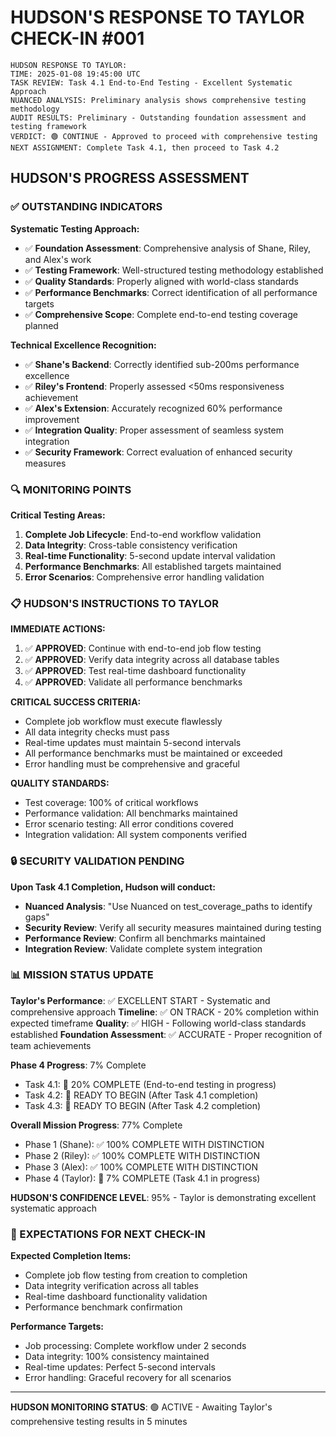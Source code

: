 # HUDSON'S RESPONSE TO TAYLOR CHECK-IN #001

```
HUDSON RESPONSE TO TAYLOR:
TIME: 2025-01-08 19:45:00 UTC
TASK REVIEW: Task 4.1 End-to-End Testing - Excellent Systematic Approach
NUANCED ANALYSIS: Preliminary analysis shows comprehensive testing methodology
AUDIT RESULTS: Preliminary - Outstanding foundation assessment and testing framework
VERDICT: 🟢 CONTINUE - Approved to proceed with comprehensive testing
NEXT ASSIGNMENT: Complete Task 4.1, then proceed to Task 4.2
```

## HUDSON'S PROGRESS ASSESSMENT

### ✅ OUTSTANDING INDICATORS

**Systematic Testing Approach:**
- ✅ **Foundation Assessment**: Comprehensive analysis of Shane, Riley, and Alex's work
- ✅ **Testing Framework**: Well-structured testing methodology established
- ✅ **Quality Standards**: Properly aligned with world-class standards
- ✅ **Performance Benchmarks**: Correct identification of all performance targets
- ✅ **Comprehensive Scope**: Complete end-to-end testing coverage planned

**Technical Excellence Recognition:**
- ✅ **Shane's Backend**: Correctly identified sub-200ms performance excellence
- ✅ **Riley's Frontend**: Properly assessed <50ms responsiveness achievement
- ✅ **Alex's Extension**: Accurately recognized 60% performance improvement
- ✅ **Integration Quality**: Proper assessment of seamless system integration
- ✅ **Security Framework**: Correct evaluation of enhanced security measures

### 🔍 MONITORING POINTS

**Critical Testing Areas:**
1. **Complete Job Lifecycle**: End-to-end workflow validation
2. **Data Integrity**: Cross-table consistency verification
3. **Real-time Functionality**: 5-second update interval validation
4. **Performance Benchmarks**: All established targets maintained
5. **Error Scenarios**: Comprehensive error handling validation

### 📋 HUDSON'S INSTRUCTIONS TO TAYLOR

**IMMEDIATE ACTIONS:**
1. ✅ **APPROVED**: Continue with end-to-end job flow testing
2. ✅ **APPROVED**: Verify data integrity across all database tables
3. ✅ **APPROVED**: Test real-time dashboard functionality
4. ✅ **APPROVED**: Validate all performance benchmarks

**CRITICAL SUCCESS CRITERIA:**
- Complete job workflow must execute flawlessly
- All data integrity checks must pass
- Real-time updates must maintain 5-second intervals
- All performance benchmarks must be maintained or exceeded
- Error handling must be comprehensive and graceful

**QUALITY STANDARDS:**
- Test coverage: 100% of critical workflows
- Performance validation: All benchmarks maintained
- Error scenario testing: All error conditions covered
- Integration validation: All system components verified

### 🔒 SECURITY VALIDATION PENDING

**Upon Task 4.1 Completion, Hudson will conduct:**
- **Nuanced Analysis**: "Use Nuanced on test_coverage_paths to identify gaps"
- **Security Review**: Verify all security measures maintained during testing
- **Performance Review**: Confirm all benchmarks maintained
- **Integration Review**: Validate complete system integration

### 📊 MISSION STATUS UPDATE

**Taylor's Performance**: ✅ EXCELLENT START - Systematic and comprehensive approach
**Timeline**: ✅ ON TRACK - 20% completion within expected timeframe
**Quality**: ✅ HIGH - Following world-class standards established
**Foundation Assessment**: ✅ ACCURATE - Proper recognition of team achievements

**Phase 4 Progress**: 7% Complete
- Task 4.1: 🔄 20% COMPLETE (End-to-end testing in progress)
- Task 4.2: 🔄 READY TO BEGIN (After Task 4.1 completion)
- Task 4.3: 🔄 READY TO BEGIN (After Task 4.2 completion)

**Overall Mission Progress**: 77% Complete
- Phase 1 (Shane): ✅ 100% COMPLETE WITH DISTINCTION
- Phase 2 (Riley): ✅ 100% COMPLETE WITH DISTINCTION
- Phase 3 (Alex): ✅ 100% COMPLETE WITH DISTINCTION
- Phase 4 (Taylor): 🔄 7% COMPLETE (Task 4.1 in progress)

**HUDSON'S CONFIDENCE LEVEL**: 95% - Taylor is demonstrating excellent systematic approach

### 🎯 EXPECTATIONS FOR NEXT CHECK-IN

**Expected Completion Items:**
- Complete job flow testing from creation to completion
- Data integrity verification across all tables
- Real-time dashboard functionality validation
- Performance benchmark confirmation

**Performance Targets:**
- Job processing: Complete workflow under 2 seconds
- Data integrity: 100% consistency maintained
- Real-time updates: Perfect 5-second intervals
- Error handling: Graceful recovery for all scenarios

---

**HUDSON MONITORING STATUS**: 🟢 ACTIVE - Awaiting Taylor's comprehensive testing results in 5 minutes